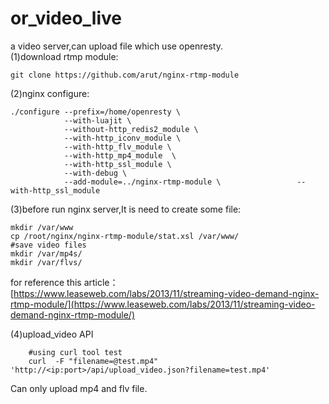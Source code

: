 # or_video_live
a video server,can upload file which use openresty.<br>
(1)download rtmp module:
```
git clone https://github.com/arut/nginx-rtmp-module
```
(2)nginx configure:
```
./configure --prefix=/home/openresty \
            --with-luajit \
            --without-http_redis2_module \
            --with-http_iconv_module \
            --with-http_flv_module \
            --with-http_mp4_module  \
            --with-http_ssl_module \
            --with-debug \
            --add-module=../nginx-rtmp-module \                 --with-http_ssl_module
```
(3)before run nginx server,It is need to create some file:
```
mkdir /var/www
cp /root/nginx/nginx-rtmp-module/stat.xsl /var/www/
#save video files
mkdir /var/mp4s/
mkdir /var/flvs/
```

for reference this article：[https://www.leaseweb.com/labs/2013/11/streaming-video-demand-nginx-rtmp-module/](https://www.leaseweb.com/labs/2013/11/streaming-video-demand-nginx-rtmp-module/)

(4)upload_video API<br>
```
    #using curl tool test
    curl  -F "filename=@test.mp4" 'http://<ip:port>/api/upload_video.json?filename=test.mp4'
```
Can only upload mp4 and flv file.